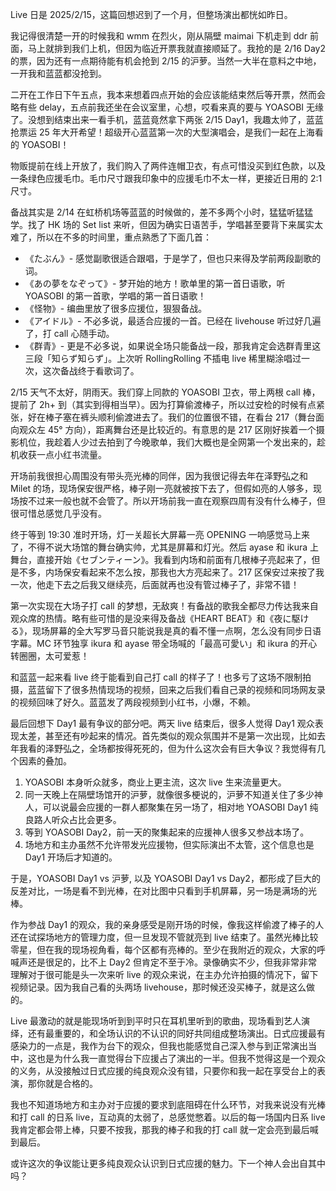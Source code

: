 Live 日是 2025/2/15，这篇回想迟到了一个月，但整场演出都恍如昨日。

我记得很清楚一开的时候我和 wmm 在烈火，刚从隔壁 maimai 下机走到 ddr 前面，马上就排到我们上机，但因为临近开票我就直接顺延了。我抢的是 2/16 Day2 的票，因为还有一点期待能有机会抢到 2/15 的沪萝。当然一大半在意料之中地，一开我和蓝蓝都没抢到。

二开在工作日下午五点，我本来想着四点开始的会应该能结束然后等开票，然而会略有些 delay，五点前我还坐在会议室里，心想，哎看来真的要与 YOASOBI 无缘了。没想到结束出来一看手机，蓝蓝竟然拿下两张 2/15 Day1，我趣太帅了，蓝蓝抢票运 25 年大开希望！超级开心蓝蓝第一次的大型演唱会，是我们一起在上海看的 YOASOBI！

物贩提前在线上开放了，我们购入了两件连帽卫衣，有点可惜没买到红色款，以及一条绿色应援毛巾。毛巾尺寸跟我印象中的应援毛巾不太一样，更接近日用的 2:1 尺寸。

备战其实是 2/14 在虹桥机场等蓝蓝的时候做的，差不多两个小时，猛猛听猛猛学。找了 HK 场的 Set list 来听，但因为确实日语苦手，学唱甚至要背下来属实太难了，所以在不多的时间里，重点熟悉了下面几首：

- 《たぶん》- 感觉副歌很适合跟唱，于是学了，但也只来得及学前两段副歌的词。
- 《あの夢をなぞって》- 梦开始的地方！歌单里的第一首日语歌，听 YOASOBI 的第一首歌，学唱的第一首日语歌！
- 《怪物》- 编曲里放了很多应援位，狠狠备战。
- 《アイドル》- 不必多说，最适合应援的一首。已经在 livehouse 听过好几遍了，打 call 心随手动。
- 《群青》- 更是不必多说，如果说全场只能备战一段，那我肯定会选群青里这三段「知らず知らず」。上次听 RollingRolling 不插电 live 稀里糊涂唱过一次，这次备战终于看歌词了。

2/15 天气不太好，阴雨天。我们穿上同款的 YOASOBI 卫衣，带上两根 call 棒，提前了 2h+ 到（其实到得相当早）。因为打算偷渡棒子，所以过安检的时候有点紧张，好在棒子塞在裤头顺利偷渡进去了。我们的位置很不错，在看台 217（舞台面向观众左 45° 方向），距离舞台还是比较近的。有意思的是 217 区刚好挨着一个摄影机位，我趁着人少过去拍到了今晚歌单，我们大概也是全网第一个发出来的，趁机收获一点小红书流量。

开场前我很担心周围没有带头亮光棒的同伴，因为我很记得去年在泽野弘之和 Milet 的场，现场保安很严格，棒子刚一亮就被按下去了，但假如亮的人够多，现场按不过来一般也就不会管了。所以开场前我一直在观察四周有没有什么棒子，但很可惜总感觉几乎没有。

终于等到 19:30 准时开场，灯一关超长大屏幕一亮 OPENING 一响感觉马上来了，不得不说大场馆的舞台确实帅，尤其是屏幕和灯光。然后 ayase 和 ikura 上舞台，直接开始《セブンティーン》。我看到内场和前面有几根棒子亮起来了，但是不多，内场保安看起来不怎么按，那我也大方亮起来了。217 区保安过来按了我一次，他走下去之后我又继续亮，后面就再也没有管过棒子了，非常不错！

第一次实现在大场子打 call 的梦想，无敌爽！有备战的歌我全都尽力传达我来自观众席的热情。略有些可惜的是没来得及备战《HEART BEAT》和《夜に駆ける》，现场屏幕的全大写罗马音只能说我是真的看不懂一点啊，怎么没有同步日语字幕。MC 环节独享 ikura 和 ayase 带全场喊的「最高可愛い」和 ikura 的开心转圈圈，太可爱惹！

和蓝蓝一起来看 live 终于能看到自己打 call 的样子了！也多亏了这场不限制拍摄，蓝蓝留下了很多热情现场的视频，回来之后我们看自己录的视频和同场网友录的视频回味了好久。蓝蓝发了两段视频到小红书，小爆，不赖。

最后回想下 Day1 最有争议的部分吧。两天 live 结束后，很多人觉得 Day1 观众表现太差，甚至还有吵起来的情况。首先类似的观众氛围并不是第一次出现，比如去年我看的泽野弘之，全场都按得死死的，但为什么这次会有巨大争议？我觉得有几个因素的叠加。

1. YOASOBI 本身听众就多，商业上更主流，这次 live 生来流量更大。
2. 同一天晚上在隔壁场馆开的沪萝，就像很多梗说的，沪萝不知道关住了多少神人，可以说最会应援的一群人都聚集在另一场了，相对地 YOASOBI Day1 纯良路人听众占比会更多。
3. 等到 YOASOBI Day2，前一天的聚集起来的应援神人很多又参战本场了。
4. 场地方和主办虽然不允许带发光应援物，但实际演出不太管，这个信息也是 Day1 开场后才知道的。

于是，YOASOBI Day1 vs 沪萝, 以及 YOASOBI Day1 vs Day2，都形成了巨大的反差对比，一场是看不到光棒，在对比图中只看到手机屏幕，另一场是满场的光棒。

作为参战 Day1 的观众，我的亲身感受是刚开场的时候，像我这样偷渡了棒子的人还在试探场地方的管理力度，但一旦发现不管就亮到 live 结束了。虽然光棒比较零星，但在我的现场视角看，每个区都有亮棒的。至少在我附近的观众，大家的呼喊声还是很足的，比不上 Day2 但肯定不至于冷。录像确实不少，但我非常非常理解对于很可能是头一次来听 live 的观众来说，在主办允许拍摄的情况下，留下视频记录。因为我自己看的头两场 livehouse，那时候还没买棒子，就是这么做的。

Live 最激动的就是能现场听到到平时只在耳机里听到的歌曲，现场看到艺人演绎，还有最重要的，和全场认识的不认识的同好共同组成整场演出。日式应援最有感染力的一点是，我作为台下的观众，但我也能感觉自己深入参与到正常演出当中，这也是为什么我一直觉得台下应援占了演出的一半。但我不觉得这是一个观众的义务，从没接触过日式应援的纯良观众没有错，只要你和我一起在享受台上的表演，那你就是合格的。

我也不知道场地方和主办对于应援的要求到底阻碍在什么环节，对我来说没有光棒和打 call 的日系 live，互动真的太弱了，总感觉憋着。以后的每一场国内日系 live 我肯定都会带上棒，只要不按我，那我的棒子和我的打 call 就一定会亮到最后喊到最后。

或许这次的争议能让更多纯良观众认识到日式应援的魅力。下一个神人会出自其中吗？